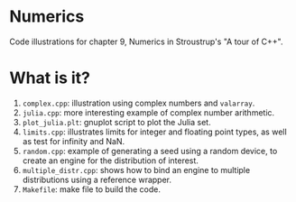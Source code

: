 # Numerics
Code illustrations for chapter 9, Numerics in Stroustrup's
"A tour of C++".

# What is it?
1. `complex.cpp`: illustration using complex numbers and `valarray`.
1. `julia.cpp`: more interesting example of complex number arithmetic.
1. `plot_julia.plt`: gnuplot script to plot the Julia set.
1. `limits.cpp`: illustrates limits for integer and floating point types,
    as well as test for infinity and NaN.
1. `random.cpp`: example of generating a seed using a random device, to
    create an engine for the distribution of interest.
1. `multiple_distr.cpp`: shows how to bind an engine to multiple
    distributions using a reference wrapper.
1. `Makefile`: make file to build the code.
